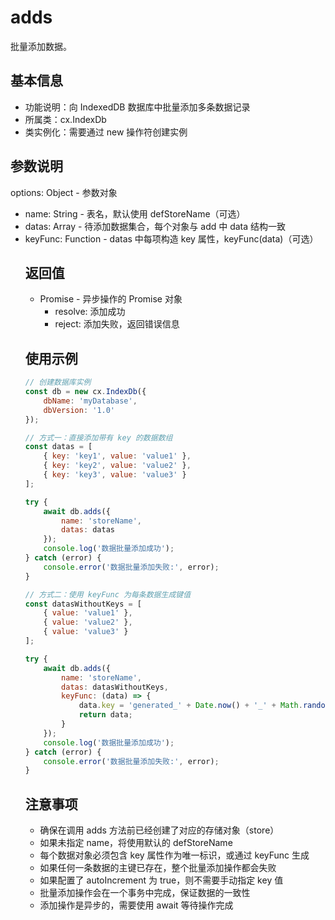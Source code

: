 # adds

批量添加数据。

## 基本信息

- 功能说明：向 IndexedDB 数据库中批量添加多条数据记录
- 所属类：cx.IndexDb
- 类实例化：需要通过 new 操作符创建实例

## 参数说明

options: Object - 参数对象
- name: String - 表名，默认使用 defStoreName（可选）
- datas: Array<Object> - 待添加数据集合，每个对象与 add 中 data 结构一致
- keyFunc: Function - datas 中每项构造 key 属性，keyFunc(data)（可选）

## 返回值

- Promise - 异步操作的 Promise 对象
  - resolve: 添加成功
  - reject: 添加失败，返回错误信息

## 使用示例

```javascript
// 创建数据库实例
const db = new cx.IndexDb({
    dbName: 'myDatabase',
    dbVersion: '1.0'
});

// 方式一：直接添加带有 key 的数据数组
const datas = [
    { key: 'key1', value: 'value1' },
    { key: 'key2', value: 'value2' },
    { key: 'key3', value: 'value3' }
];

try {
    await db.adds({
        name: 'storeName',
        datas: datas
    });
    console.log('数据批量添加成功');
} catch (error) {
    console.error('数据批量添加失败:', error);
}

// 方式二：使用 keyFunc 为每条数据生成键值
const datasWithoutKeys = [
    { value: 'value1' },
    { value: 'value2' },
    { value: 'value3' }
];

try {
    await db.adds({
        name: 'storeName',
        datas: datasWithoutKeys,
        keyFunc: (data) => {
            data.key = 'generated_' + Date.now() + '_' + Math.random();
            return data;
        }
    });
    console.log('数据批量添加成功');
} catch (error) {
    console.error('数据批量添加失败:', error);
}
```

## 注意事项

- 确保在调用 adds 方法前已经创建了对应的存储对象（store）
- 如果未指定 name，将使用默认的 defStoreName
- 每个数据对象必须包含 key 属性作为唯一标识，或通过 keyFunc 生成
- 如果任何一条数据的主键已存在，整个批量添加操作都会失败
- 如果配置了 autoIncrement 为 true，则不需要手动指定 key 值
- 批量添加操作会在一个事务中完成，保证数据的一致性
- 添加操作是异步的，需要使用 await 等待操作完成